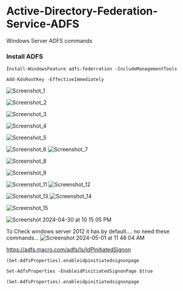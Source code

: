 # Active-Directory-Federation-Service-ADFS
Windows Server ADFS commands


### Install ADFS

```
Install-WindowsFeature adfs-federration -IncludeManagementTools
```

```
Add-KdsRootKey -EffectiveImmediately
```
![Screenshot_1](https://github.com/0xMasud101/Active-Directory-Federation-Service-ADFS/assets/39289859/78078ec3-e96a-4449-9fbe-0b012c3edb78)

![Screenshot_2](https://github.com/0xMasud101/Active-Directory-Federation-Service-ADFS/assets/39289859/fec38e5b-da7b-4c2a-8677-99b7b816c2c1)

![Screenshot_3](https://github.com/0xMasud101/Active-Directory-Federation-Service-ADFS/assets/39289859/2c033ae3-b3fe-4a34-91ba-0a924705fd93)

![Screenshot_4](https://github.com/0xMasud101/Active-Directory-Federation-Service-ADFS/assets/39289859/0b43cb1d-f8d8-410f-a8ba-5f2718b62ab8)

![Screenshot_5](https://github.com/0xMasud101/Active-Directory-Federation-Service-ADFS/assets/39289859/1ad0bc4c-ad5c-46c9-a886-4d977382b838)

![Screenshot_6](https://github.com/0xMasud101/Active-Directory-Federation-Service-ADFS/assets/39289859/4d82317e-bcd5-49e5-b102-51c0be08789c)
![Screenshot_7](https://github.com/0xMasud101/Active-Directory-Federation-Service-ADFS/assets/39289859/5fb7e886-3006-4176-9c64-32cbb20a2b3b)

![Screenshot_8](https://github.com/0xMasud101/Active-Directory-Federation-Service-ADFS/assets/39289859/36098455-2a98-4c09-a430-af2cdaa526d6)

![Screenshot_9](https://github.com/0xMasud101/Active-Directory-Federation-Service-ADFS/assets/39289859/febe1cad-1e3a-48a8-b7fd-7f5039e3411a)

![Screenshot_11](https://github.com/0xMasud101/Active-Directory-Federation-Service-ADFS/assets/39289859/4d040eea-0c3a-4f46-b961-d97c9263032d)
![Screenshot_12](https://github.com/0xMasud101/Active-Directory-Federation-Service-ADFS/assets/39289859/f7fdf309-6d8f-446e-bd12-c73e1fc50331)

![Screenshot_13](https://github.com/0xMasud101/Active-Directory-Federation-Service-ADFS/assets/39289859/64e96ae1-f0fa-400d-b20b-5f8372fd9de8)
![Screenshot_14](https://github.com/0xMasud101/Active-Directory-Federation-Service-ADFS/assets/39289859/8e50ca97-4751-4379-b927-d6d05c913e50)



![Screenshot_15](https://github.com/0xMasud101/Active-Directory-Federation-Service-ADFS/assets/39289859/00254020-2c26-4f74-b014-f3c7daa23570)




![Screenshot 2024-04-30 at 10 15 05 PM](https://github.com/0xMasud101/Active-Directory-Federation-Service-ADFS/assets/39289859/ff878e3a-37e4-41fb-8dc4-2d8e7de06b31)



To Check windows server 2012 it has by default.... no need these commands...
![Screenshot 2024-05-01 at 11 48 04 AM](https://github.com/0xMasud101/Active-Directory-Federation-Service-ADFS/assets/39289859/f87ebaac-9510-47ce-bd5a-d81e3bd566a1)

https://adfs.macro.com/adfs/ls/IdPInitiatedSignon

```
(Get-AdfsProperties).enableidpinitiatedsignonpage
```

```
Set-AdfsProperties -EnableidPinitiatedSignonPage $true
```

```
(Get-AdfsProperties).enableidpinitiatedsignonpage
```


